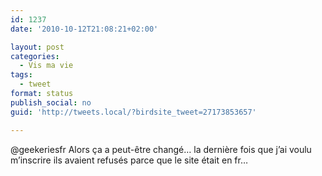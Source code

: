 ```yaml
---
id: 1237
date: '2010-10-12T21:08:21+02:00'

layout: post
categories:
  - Vis ma vie
tags:
  - tweet
format: status
publish_social: no
guid: 'http://tweets.local/?birdsite_tweet=27173853657'

---
```


@geekeriesfr Alors ça a peut-être changé… la dernière fois que j’ai voulu m’inscrire ils avaient refusés parce que le site était en fr…